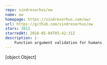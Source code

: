 ```yaml
---
repo: sindresorhus/ow
name: ow
homepage: https://sindresorhus.com/ow/
url: https://github.com/sindresorhus/ow
stars: 3813
starredAt: 2018-05-04T05:42:31Z
description: |-
    Function argument validation for humans
---
```


[object Object]
